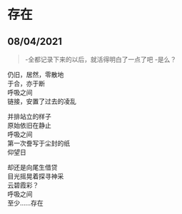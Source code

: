 # 存在

## 08/04/2021
> -全都记录下来的以后，就活得明白了一点了吧
> -是么？

仍旧，居然，零散地  
于合，亦于断  
呼吸之间  
链接，安置了过去的凌乱


并排站立的样子  
原始依旧在静止  
呼吸之间  
第一次誊写于尘封的纸  
仰望日


却还是向尾生借贷  
目光摇晃着探寻神采  
云碧霞彩？  
呼吸之间  
至少……存在
